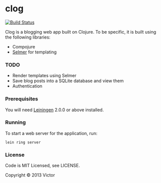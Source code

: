 # clog

[![Build Status](https://travis-ci.org/victorneo/clog.png?branch=master)](https://travis-ci.org/victorneo/clog)

Clog is a blogging web app built on Clojure. To be specific, it is built using
the following libraries:

- Compojure
- [Selmer](https://github.com/yogthos/Selmer) for templating

### TODO

- Render templates using Selmer
- Save blog posts into a SQLite database and view them
- Authentication

### Prerequisites

You will need [Leiningen][1] 2.0.0 or above installed.

[1]: https://github.com/technomancy/leiningen

### Running

To start a web server for the application, run:

    lein ring server

### License

Code is MIT Licensed, see LICENSE.

Copyright © 2013 Victor
